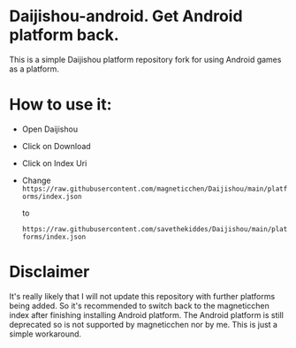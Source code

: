 # Daijishou-android. Get Android platform back.

This is a simple Daijishou platform repository fork for using Android games as a platform.

# How to use it:

- Open Daijishou
- Click on Download 
- Click on Index Uri
- Change 
`https://raw.githubusercontent.com/magneticchen/Daijishou/main/platforms/index.json` 

   to 

   `https://raw.githubusercontent.com/savethekiddes/Daijishou/main/platforms/index.json` 

# Disclaimer

It's really likely that I will not update this repository with further platforms being added. So it's recommended to switch back to the magneticchen index after finishing installing Android platform. The Android platform is still deprecated so is not supported by magneticchen nor by me. This is just a simple workaround.
